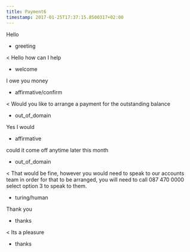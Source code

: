 ```yaml
---
title: Payment6
timestamp: 2017-01-25T17:37:15.8500317+02:00
---
```


Hello
* greeting

< Hello how can I help
* welcome

I owe you money
* affirmative/confirm

< Would you like to arrange a payment for the outstanding balance
* out_of_domain

Yes I would
* affirmative

could it come off anytime later this month
* out_of_domain

< That would be fine, however you would need to speak to our accounts team in order for that to be arranged, you will need to call 087 470 0000 select option 3 to speak to them.
* turing/human

Thank you
* thanks

< Its a pleasure
* thanks
